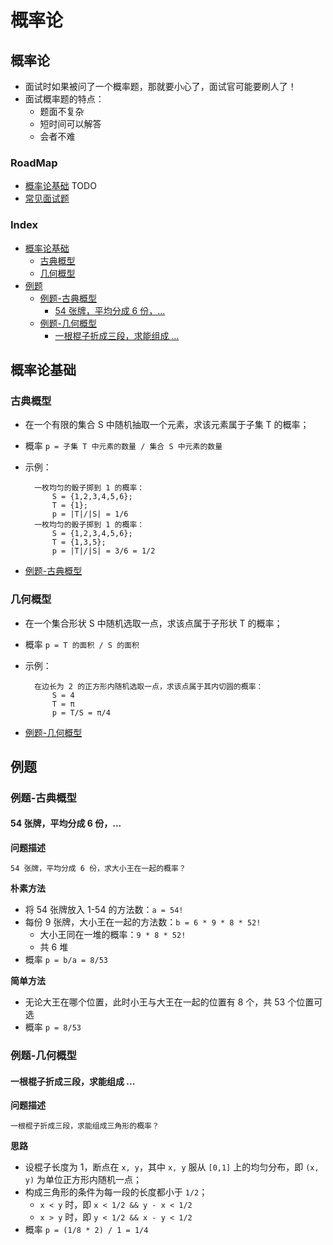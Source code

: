 # 概率论

## 概率论

* 面试时如果被问了一个概率题，那就要小心了，面试官可能要刷人了！
* 面试概率题的特点：
  * 题面不复杂
  * 短时间可以解答
  * 会者不难

### RoadMap

* [概率论基础](a-gai-shuai-lun.md#概率论基础) TODO
* [常见面试题](a-gai-shuai-lun.md#常见面试题)

### Index

* [概率论基础](a-gai-shuai-lun.md#概率论基础)
  * [古典概型](a-gai-shuai-lun.md#古典概型)
  * [几何概型](a-gai-shuai-lun.md#几何概型)
* [例题](a-gai-shuai-lun.md#例题)
  * [例题-古典概型](a-gai-shuai-lun.md#例题-古典概型)
    * [54 张牌，平均分成 6 份，...](a-gai-shuai-lun.md#54-张牌平均分成-6-份)
  * [例题-几何概型](a-gai-shuai-lun.md#例题-几何概型)
    * [一根棍子折成三段，求能组成 ...](a-gai-shuai-lun.md#一根棍子折成三段求能组成-)

## 概率论基础

### 古典概型

* 在一个有限的集合 S 中随机抽取一个元素，求该元素属于子集 T 的概率；
* 概率 `p = 子集 T 中元素的数量 / 集合 S 中元素的数量`
* 示例：

  ```text
    一枚均匀的骰子掷到 1 的概率：
        S = {1,2,3,4,5,6}; 
        T = {1}; 
        p = |T|/|S| = 1/6
    一枚均匀的骰子掷到 1 的概率：
        S = {1,2,3,4,5,6}; 
        T = {1,3,5}; 
        p = |T|/|S| = 3/6 = 1/2
  ```

* [例题-古典概型](a-gai-shuai-lun.md#例题-古典概型)

### 几何概型

* 在一个集合形状 S 中随机选取一点，求该点属于子形状 T 的概率；
* 概率 `p = T 的面积 / S 的面积`
* 示例：

  ```text
    在边长为 2 的正方形内随机选取一点，求该点属于其内切圆的概率：
        S = 4
        T = π
        p = T/S = π/4
  ```

* [例题-几何概型](a-gai-shuai-lun.md#例题-几何概型)

## 例题

### 例题-古典概型

#### 54 张牌，平均分成 6 份，...

**问题描述**

```text
54 张牌，平均分成 6 份，求大小王在一起的概率？
```

**朴素方法**

* 将 54 张牌放入 1-54 的方法数：`a = 54!`
* 每份 9 张牌，大小王在一起的方法数：`b = 6 * 9 * 8 * 52!`
  * 大小王同在一堆的概率：`9 * 8 * 52!`
  * 共 6 堆
* 概率 `p = b/a = 8/53`

**简单方法**

* 无论大王在哪个位置，此时小王与大王在一起的位置有 8 个，共 53 个位置可选
* 概率 `p = 8/53`

### 例题-几何概型

#### 一根棍子折成三段，求能组成 ...

**问题描述**

```text
一根棍子折成三段，求能组成三角形的概率？
```

**思路**

* 设棍子长度为 1，断点在 `x, y`，其中 `x, y` 服从 `[0,1]` 上的均匀分布，即 `(x, y)` 为单位正方形内随机一点；
* 构成三角形的条件为每一段的长度都小于 `1/2`；
  * `x < y` 时，即 `x < 1/2 && y - x < 1/2`
  * `x > y` 时，即 `y < 1/2 && x - y < 1/2`
* 概率 `p = (1/8 * 2) / 1 = 1/4`

